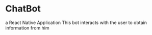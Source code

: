 # ChatBot
a React Native Application
This bot  interacts with the user to obtain information from him 
